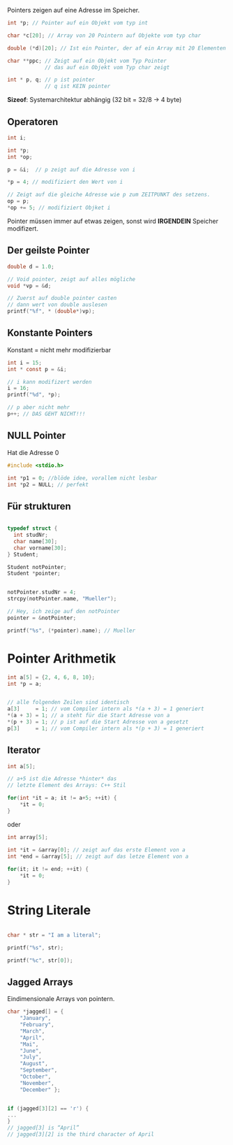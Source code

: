 Pointers zeigen auf eine Adresse im Speicher.

```c
int *p; // Pointer auf ein Objekt vom typ int

char *c[20]; // Array von 20 Pointern auf Objekte vom typ char

double (*d)[20]; // Ist ein Pointer, der af ein Array mit 20 Elementen zeigt

char **ppc; // Zeigt auf ein Objekt vom Typ Pointer
			// das auf ein Objekt vom Typ char zeigt

int * p, q; // p ist pointer
			// q ist KEIN pointer
```

**Sizeof**: Systemarchitektur abhängig (32 bit = 32/8 -> 4 byte)


## Operatoren
```c
int i;

int *p;
int *op;

p = &i;  // p zeigt auf die Adresse von i

*p = 4; // modifiziert den Wert von i

// Zeigt auf die gleiche Adresse wie p zum ZEITPUNKT des setzens.
op = p;
*op += 5; // modifiziert Objket i

```

Pointer müssen immer auf etwas zeigen, sonst wird **IRGENDEIN** Speicher modifizert.

## Der geilste Pointer

```c
double d = 1.0;

// Void pointer, zeigt auf alles mögliche
void *vp = &d;

// Zuerst auf double pointer casten
// dann wert von double auslesen
printf("%f", * (double*)vp);
```

## Konstante Pointers
Konstant = nicht mehr modifizierbar
```c
int i = 15;
int * const p = &i;

// i kann modifizert werden
i = 16;
printf("%d", *p);

// p aber nicht mehr
p++; // DAS GEHT NICHT!!!
```

## NULL Pointer
Hat die Adresse 0
```c
#include <stdio.h>

int *p1 = 0; //blöde idee, vorallem nicht lesbar
int *p2 = NULL; // perfekt

```

## Für strukturen
```c

typedef struct {
  int studNr;
  char name[30];
  char vorname[30];
} Student;

Student notPointer;
Student *pointer;


notPointer.studNr = 4;
strcpy(notPointer.name, "Mueller");

// Hey, ich zeige auf den notPointer
pointer = &notPointer;

printf("%s", (*pointer).name); // Mueller

```

# Pointer Arithmetik

```c
int a[5] = {2, 4, 6, 8, 10};
int *p = a;


// alle folgenden Zeilen sind identisch
a[3]     = 1; // vom Compiler intern als *(a + 3) = 1 generiert
*(a + 3) = 1; // a steht für die Start Adresse von a
*(p + 3) = 1; // p ist auf die Start Adresse von a gesetzt
p[3]     = 1; // vom Compiler intern als *(p + 3) = 1 generiert
```

## Iterator

```c
int a[5];

// a+5 ist die Adresse *hinter* das
// letzte Element des Arrays: C++ Stil

for(int *it = a; it != a+5; ++it) {
	*it = 0;
}

```

oder
```c
int array[5];

int *it = &array[0]; // zeigt auf das erste Element von a
int *end = &array[5]; // zeigt auf das letze Element von a
    
for(it; it != end; ++it) {
	*it = 0;
}

```

# String Literale
```c

char * str = "I am a literal";

printf("%s", str);

printf("%c", str[0]);
```

## Jagged Arrays
Eindimensionale Arrays von pointern.

```c
char *jagged[] = {
	"January",
	"February",
	"March",
	"April",
	"Mai",
	"June",
	"July",
	"August",
	"September",
	"October",
	"November",
	"December" };


if (jagged[3][2] == 'r') {
...
}
// jagged[3] is “April”
// jagged[3][2] is the third character of April
```